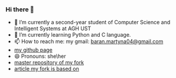### Hi there 👋

- 🔭 I’m currently a second-year student of Computer Science and Intelligent Systems at AGH UST
- 🌱 I’m currently learning Python and C language.
- 📫 How to reach me: my gmail: baran.martyna04@gmail.com
- [my github page](https://martynabaran.github.io/)
- 😄 Pronouns: she\her
- [master repository of my fork](https://github.com/MoonInTheRiver/NeuralSVB)
- [article my fork is based on](https://paperswithcode.com/paper/learning-the-beauty-in-songs-neural-singing)

